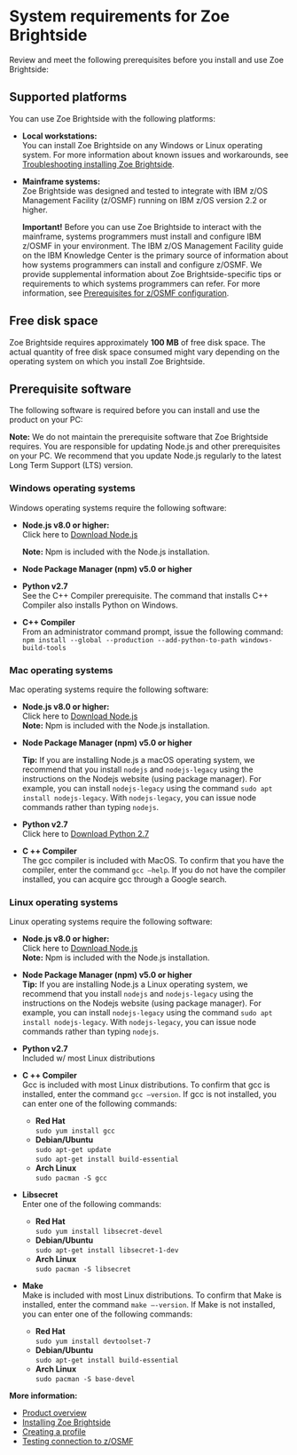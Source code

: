 # System requirements for Zoe Brightside
Review and meet the following prerequisites before you install and
use Zoe Brightside:

## Supported platforms

You can use Zoe Brightside with the following platforms:

  - **Local workstations:**    
  You can install Zoe Brightside on any Windows or Linux operating system. For more information about known
    issues and workarounds, see [Troubleshooting installing Zoe Brightside](cli-troubleshootinginstallingcli.nd).

  - **Mainframe systems:**   
    Zoe Brightside was designed and tested to integrate with IBM z/OS Management Facility (z/OSMF) running on IBM z/OS version 2.2 or higher.

    **Important\!** Before you can use Zoe Brightside to interact with the mainframe, systems programmers must install and configure IBM z/OSMF in your environment. The IBM z/OS Management Facility guide on the IBM Knowledge Center is the primary source of information about how systems programmers can install and configure z/OSMF. We provide supplemental information about Zoe Brightside-specific tips or requirements to which systems programmers can refer. For more
    information, see [Prerequisites for z/OSMF configuration](prezosmf.md).

## Free disk space

Zoe Brightside requires approximately **100 MB** of free disk space. The actual quantity of free disk space consumed might vary
depending on the operating system on which you install Zoe Brightside.

## Prerequisite software
The following software is required before you can install and use the product on your PC: 

**Note:** We do not maintain the prerequisite software that Zoe Brightside requires. You are responsible for updating Node.js and other prerequisites on your PC. We recommend that you update Node.js regularly to the latest Long Term Support (LTS) version.

### Windows operating systems
Windows operating systems require the following software:

- **Node.js v8.0 or higher:**   
  Click here to [Download Node.js](https://nodejs.org/en/download/)       
  
  **Note:** Npm is included with the Node.js installation.

- **Node Package Manager (npm) v5.0 or higher**

- **Python v2.7**   
  See the C++ Compiler prerequisite. The command that installs C++ Compiler also installs Python on Windows.

- **C++ Compiler**  
  From an administrator command prompt, issue the following command:  
  ``npm install --global --production --add-python-to-path windows-build-tools``

### Mac operating systems
 Mac operating systems require the following software:

- **Node.js v8.0 or higher:**   
  Click here to [Download Node.js](https://nodejs.org/en/download/)   
  **Note:** Npm is included with the Node.js installation.

- **Node Package Manager (npm) v5.0 or higher**   
  
  **Tip:** If you are installing Node.js a macOS operating system, we recommend that you install `nodejs` and `nodejs-legacy` using the instructions on the Nodejs website (using package manager). For example, you can install `nodejs-legacy` using the command `sudo apt install nodejs-legacy`. With `nodejs-legacy`, you can issue node commands rather than typing `nodejs`.

- **Python v2.7**  
  Click here to [Download Python 2.7](https://www.python.org/download/releases/2.7/)

- **C ++ Compiler**  
  The gcc compiler is included with MacOS. To confirm that you have the compiler, enter the command `gcc –help`. If you do not have the compiler installed, you can acquire gcc through a Google search.

### Linux operating systems
Linux  operating systems require the following software:

- **Node.js v8.0 or higher:**   
  Click here to [Download Node.js](https://nodejs.org/en/download/)   
  **Note:** Npm is included with the Node.js installation.

- **Node Package Manager (npm) v5.0 or higher**   
  **Tip:** If you are installing Node.js a Linux operating system, we recommend that you install `nodejs` and `nodejs-legacy` using the instructions on the Nodejs website (using package manager). For example, you can install `nodejs-legacy` using the command `sudo apt install nodejs-legacy`. With `nodejs-legacy`, you can issue node commands rather than typing `nodejs`.

- **Python v2.7**  
  Included w/ most Linux distributions

- **C ++ Compiler**  
  Gcc is included with most Linux distributions. To confirm that gcc is installed, enter the command `gcc –version`. If gcc is not installed, you can enter one of the following commands:

  - **Red Hat**  
    `sudo yum install gcc`
  - **Debian/Ubuntu**  
    `sudo apt-get update`  
    `sudo apt-get install build-essential`
  - **Arch Linux**  
    `sudo pacman -S gcc`

- **Libsecret**  
  Enter one of the following commands:
  - **Red Hat**  
    `sudo yum install libsecret-devel`
  - **Debian/Ubuntu**  
    `sudo apt-get install libsecret-1-dev`
  - **Arch Linux**  
    `sudo pacman -S libsecret`

- **Make**  
  Make is included with most Linux distributions. To confirm that Make is installed, enter the command `make –-version`. If Make is not installed, you can enter one of the following commands:

  - **Red Hat**  
    `sudo yum install devtoolset-7`
  - **Debian/Ubuntu**  
    `sudo apt-get install build-essential`
  - **Arch Linux**  
    `sudo pacman -S base-devel`

**More information:**

  - [Product overview](cli-releasenotes.md)
  - [Installing Zoe Brightside](cli-installcli.md)
  - [Creating a profile](cli-createaprofile.md)
  - [Testing connection to z/OSMF](cli-validateInstallation.md)
